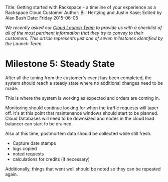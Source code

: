 Title: Getting started with Rackspace - a timeline of your experience as a Rackspace Cloud Customer
Author: Bill Hertzing and Justin Kase; Edited by Alan Bush
Date: Friday 2015-06-05

*We recently asked our [Cloud Launch Team](http://www.rackspace.com/blog/an-insiders-look-at-the-cloud-launch-team/) to provide us with a checklist of all of the most pertinent information that they try to convey to their customers. This article represents just one of seven milestones identified by the Launch Team.*

# Milestone 5:  Steady State

After all the tuning from the customer's event has been completed, the system should reach a steady state where no additional changes need to be made.

This is where the system is working as expected and orders are coming in.

Monitoring should continue looking for when the traffic requests will taper off. It's at this point that maintenance windows should start to be planned. Cloud Databases will need to be downsized and nodes in the cloud load balancer can start to be drained.

Also at this time, postmortem data should be collected while still fresh.

* Capture date stamps
* logs copied
* noted requests
* calculations for credits (if necessary)

Additionally, things that went well should be noted so they can be repeated again.
